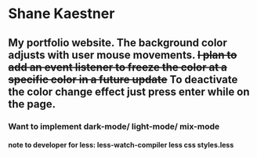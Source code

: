# Shane Kaestner

## My portfolio website. The background color adjusts with user mouse movements. ~~I plan to add an event listener to freeze the color at a specific color in a future update~~ To deactivate the color change effect just press enter while on the page.

### Want to implement dark-mode/ light-mode/ mix-mode

#### note to developer for less: less-watch-compiler less css styles.less
